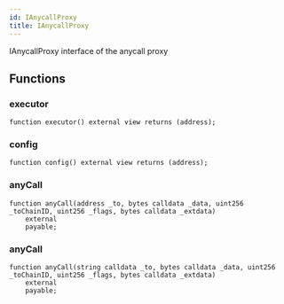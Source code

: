 ```yaml
---
id: IAnycallProxy
title: IAnycallProxy
---
```


IAnycallProxy interface of the anycall proxy


## Functions
### executor


```solidity
function executor() external view returns (address);
```

### config


```solidity
function config() external view returns (address);
```

### anyCall


```solidity
function anyCall(address _to, bytes calldata _data, uint256 _toChainID, uint256 _flags, bytes calldata _extdata)
    external
    payable;
```

### anyCall


```solidity
function anyCall(string calldata _to, bytes calldata _data, uint256 _toChainID, uint256 _flags, bytes calldata _extdata)
    external
    payable;
```

